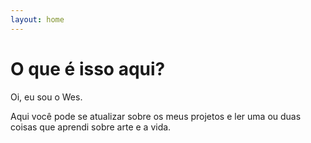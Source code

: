 ```yaml
---
layout: home
---
```

# O que é isso aqui?

Oi, eu sou o Wes. 

Aqui você pode se atualizar sobre os meus projetos e ler uma ou duas coisas que aprendi sobre arte e a vida.

